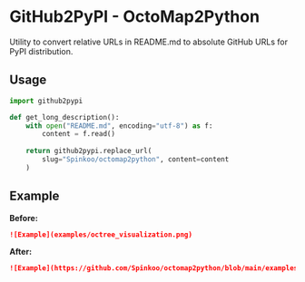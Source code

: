# GitHub2PyPI - OctoMap2Python

Utility to convert relative URLs in README.md to absolute GitHub URLs for PyPI distribution.

## Usage

```python
import github2pypi

def get_long_description():
    with open("README.md", encoding="utf-8") as f:
        content = f.read()
    
    return github2pypi.replace_url(
        slug="Spinkoo/octomap2python", content=content
    )
```

## Example

**Before:**
```markdown
![Example](examples/octree_visualization.png)
```

**After:**
```markdown
![Example](https://github.com/Spinkoo/octomap2python/blob/main/examples/octree_visualization.png?raw=true)
```